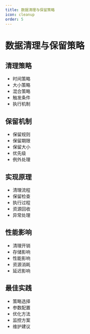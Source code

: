 ```yaml
---
title: 数据清理与保留策略
icon: cleanup
order: 5
---
```


# 数据清理与保留策略

## 清理策略
- 时间策略
- 大小策略
- 混合策略
- 触发条件
- 执行机制

## 保留机制
- 保留规则
- 保留期限
- 保留大小
- 优先级
- 例外处理

## 实现原理
- 清理流程
- 保留检查
- 执行过程
- 资源回收
- 异常处理

## 性能影响
- 清理开销
- 存储影响
- 性能影响
- 资源消耗
- 延迟影响

## 最佳实践
- 策略选择
- 参数配置
- 优化方法
- 监控方案
- 维护建议
